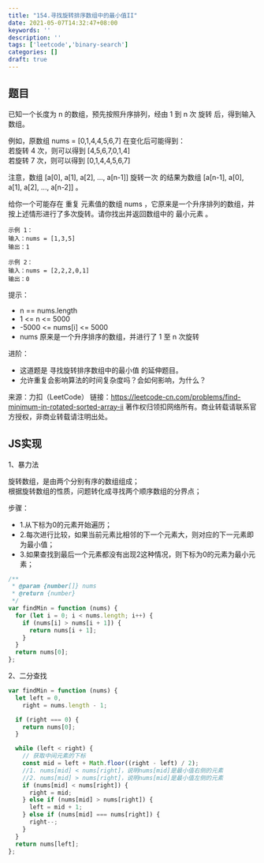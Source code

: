 ```yaml
---
title: "154.寻找旋转排序数组中的最小值II"
date: 2021-05-07T14:32:47+08:00
keywords: ''
description: ''
tags: ['leetcode','binary-search']
categories: []
draft: true
---
```


## 题目

已知一个长度为 n 的数组，预先按照升序排列，经由 1 到 n 次 旋转 后，得到输入数组。

例如，原数组 nums = [0,1,4,4,5,6,7] 在变化后可能得到：  
若旋转 4 次，则可以得到 [4,5,6,7,0,1,4]  
若旋转 7 次，则可以得到 [0,1,4,4,5,6,7]  

注意，数组 [a[0], a[1], a[2], ..., a[n-1]] 旋转一次 的结果为数组 [a[n-1], a[0], a[1], a[2], ..., a[n-2]] 。

给你一个可能存在 重复 元素值的数组 nums ，它原来是一个升序排列的数组，并按上述情形进行了多次旋转。请你找出并返回数组中的 最小元素 。

```
示例 1：
输入：nums = [1,3,5]
输出：1

示例 2：
输入：nums = [2,2,2,0,1]
输出：0
```

提示：

- n == nums.length
- 1 <= n <= 5000
- -5000 <= nums[i] <= 5000
- nums 原来是一个升序排序的数组，并进行了 1 至 n 次旋转

进阶：

- 这道题是 寻找旋转排序数组中的最小值 的延伸题目。
- 允许重复会影响算法的时间复杂度吗？会如何影响，为什么？

来源：力扣（LeetCode）
链接：https://leetcode-cn.com/problems/find-minimum-in-rotated-sorted-array-ii
著作权归领扣网络所有。商业转载请联系官方授权，非商业转载请注明出处。


## JS实现

1、暴力法

旋转数组，是由两个分别有序的数组组成；  
根据旋转数组的性质，问题转化成寻找两个顺序数组的分界点；  

步骤：

- 1.从下标为0的元素开始遍历；
- 2.每次进行比较，如果当前元素比相邻的下一个元素大，则对应的下一元素即为最小值；
- 3.如果查找到最后一个元素都没有出现2这种情况，则下标为0的元素为最小元素；

```javascript
/**
 * @param {number[]} nums
 * @return {number}
 */
var findMin = function (nums) {
  for (let i = 0; i < nums.length; i++) {
    if (nums[i] > nums[i + 1]) {
      return nums[i + 1];
    }
  }
  return nums[0];
};
```

2、二分查找

```javascript
var findMin = function (nums) {
  let left = 0,
    right = nums.length - 1;

  if (right === 0) {
    return nums[0];
  }

  while (left < right) {
    // 获取中间元素的下标
    const mid = left + Math.floor((right - left) / 2);
    //1. nums[mid] < nums[right]，说明nums[mid]是最小值右侧的元素
    //2. nums[mid] > nums[right]，说明nums[mid]是最小值左侧的元素
    if (nums[mid] < nums[right]) {
      right = mid;
    } else if (nums[mid] > nums[right]) {
      left = mid + 1;
    } else if (nums[mid] === nums[right]) {
      right--;
    }
  }
  return nums[left];
};

```

